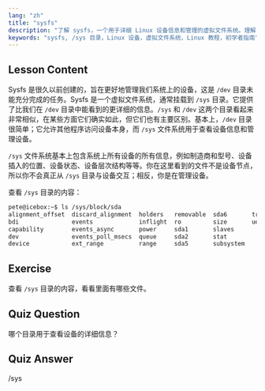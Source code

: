 ```yaml
---
lang: "zh"
title: "sysfs"
description: "了解 sysfs，一个用于详细 Linux 设备信息和管理的虚拟文件系统。理解 /sys 与 /dev 的区别。开始你的 Linux 之旅！"
keywords: "sysfs, /sys 目录，Linux 设备，虚拟文件系统，Linux 教程，初学者指南"
---
```


## Lesson Content

Sysfs 是很久以前创建的，旨在更好地管理我们系统上的设备，这是 `/dev` 目录未能充分完成的任务。Sysfs 是一个虚拟文件系统，通常挂载到 `/sys` 目录。它提供了比我们在 `/dev` 目录中能看到的更详细的信息。`/sys` 和 `/dev` 这两个目录看起来非常相似，在某些方面它们确实如此，但它们也有主要区别。基本上，`/dev` 目录很简单；它允许其他程序访问设备本身，而 `/sys` 文件系统用于查看设备信息和管理设备。

`/sys` 文件系统基本上包含系统上所有设备的所有信息，例如制造商和型号、设备插入的位置、设备状态、设备层次结构等等。你在这里看到的文件不是设备节点，所以你不会真正从 `/sys` 目录与设备交互；相反，你是在管理设备。

查看 `/sys` 目录的内容：

```bash
pete@icebox:~$ ls /sys/block/sda
alignment_offset  discard_alignment  holders   removable  sda6       trace
bdi               events             inflight  ro         size       uevent
capability        events_async       power     sda1       slaves
dev               events_poll_msecs  queue     sda2       stat
device            ext_range          range     sda5       subsystem
```

## Exercise

查看 `/sys` 目录的内容，看看里面有哪些文件。

## Quiz Question

哪个目录用于查看设备的详细信息？

## Quiz Answer

/sys
